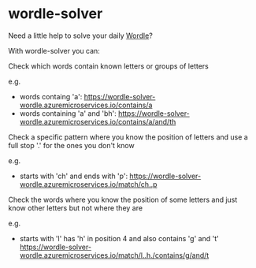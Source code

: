 # wordle-solver
Need a little help to solve your daily [Wordle](https://www.powerlanguage.co.uk/wordle/)? 

With wordle-solver you can:

Check which words contain known letters or groups of letters 

e.g. 
- words containg 'a': https://wordle-solver-wordle.azuremicroservices.io/contains/a
- words containing 'a' and 'bh': https://wordle-solver-wordle.azuremicroservices.io/contains/a/and/th

Check a specific pattern where you know the position of letters and use a full stop '.' for the ones you don't know

e.g.
- starts with 'ch' and ends with 'p': https://wordle-solver-wordle.azuremicroservices.io/match/ch..p

Check the words where you know the position of some letters and just know other letters but not where they are

e.g.
- starts with 'l' has 'h' in position 4 and also contains 'g' and 't' https://wordle-solver-wordle.azuremicroservices.io/match/l..h./contains/g/and/t